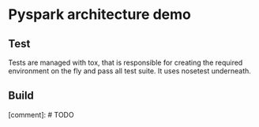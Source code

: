 # Pyspark architecture demo



## Test

Tests are managed with tox, that is responsible for creating the required
environment on the fly and pass all test suite. It uses nosetest underneath.

## Build

[comment]: # TODO